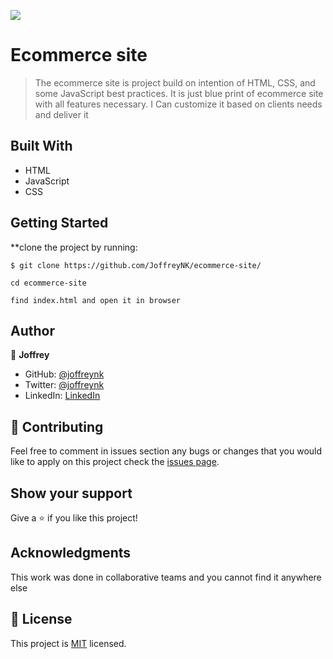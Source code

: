 ![](https://img.shields.io/badge/Microverse-blueviolet)

# Ecommerce site

> The ecommerce site is project build on intention of HTML, CSS, and some JavaScript best practices. It is just blue print of ecommerce site with all features necessary. I Can customize it based on clients needs and deliver it

## Built With

- HTML
- JavaScript
- CSS



## Getting Started

**clone the project by running:

```
$ git clone https://github.com/JoffreyNK/ecommerce-site/

cd ecommerce-site

find index.html and open it in browser
```


## Author

👤 **Joffrey**

- GitHub: [@joffreynk](https://github.com/JoffreyNK)
- Twitter: [@joffreynk](https://twitter.com/joffreynk)
- LinkedIn: [LinkedIn](https://www.linkedin.com/in/joffrey-nkeshimana-15b8aa1b3/)


## 🤝 Contributing

Feel free to comment in issues section any bugs or changes that you would like to apply on this project
check the [issues page](../../issues/).

## Show your support

Give a ⭐️ if you like this project!

## Acknowledgments

This work was done in collaborative teams  and you cannot find it anywhere else

## 📝 License

This project is [MIT](./MIT.md) licensed.
